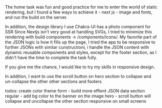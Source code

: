 The home task was fun and good practice for me to enter the world of static rendering, but I found a few ways to achieve it - next js - image and fonts, and run the build on the server.

In addition, the design library I use Chakra-UI has a photo component for SSR
Since Nextjs isn't very good at handling SVGs, I tried to minimize this rendering with build components -> /components/icons/.
My favorite part of the JSON logic is how it fills up the page, I tried the app to be responsive to further JSONs with similar cunstructioni, i handle the JSON content with dynamic reusable components and styles, except for the footer section, as I didn't have the time to complete the task fully.

If you give me the chance, I would like to try my skills in responsive design.

In addition, I want to use the scroll button on hero section to collapse and un-collapse the other other sections and footers 



todos:
create color theme
form - build more effient JSON data 
section regular - add bg color to the banner on the image
hero - scroll button will collapse and uncollapse the other section
responsive on small screens
                                                                                               
